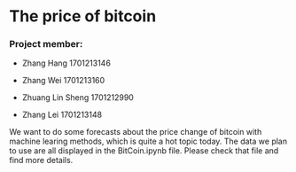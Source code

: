 # The price of bitcoin

### Project member:

- Zhang Hang  1701213146

- Zhang Wei   1701213160

- Zhuang Lin Sheng 1701212990

- Zhang Lei   1701213148

We want to do some forecasts about the price change of bitcoin with machine learing methods, which is quite a hot topic today. The data we plan to use are all displayed in the BitCoin.ipynb file. Please check that file and find more details. 
